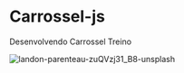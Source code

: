 # Carrossel-js
Desenvolvendo Carrossel Treino


![landon-parenteau-zuQVzj31_B8-unsplash](https://github.com/rogeriomanoelrm/carrousel-AZ-900/assets/77088268/9c7cb178-8e62-4ce4-b783-bb78cf5487e3)

